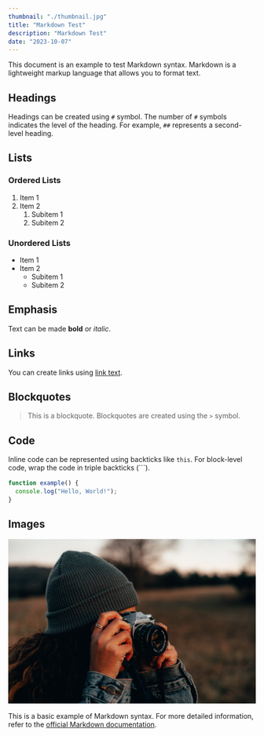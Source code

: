 ```yaml
---
thumbnail: "./thumbnail.jpg"
title: "Markdown Test"
description: "Markdown Test"
date: "2023-10-07"
---
```


This document is an example to test Markdown syntax. Markdown is a lightweight markup language that allows you to format text.

## Headings

Headings can be created using `#` symbol. The number of `#` symbols indicates the level of the heading. For example, `##` represents a second-level heading.

## Lists

### Ordered Lists

1. Item 1
2. Item 2
   1. Subitem 1
   2. Subitem 2

### Unordered Lists

- Item 1
- Item 2
  - Subitem 1
  - Subitem 2

## Emphasis

Text can be made **bold** or _italic_.

## Links

You can create links using [link text](http://example.com).

## Blockquotes

> This is a blockquote. Blockquotes are created using the `>` symbol.

## Code

Inline code can be represented using backticks like `this`. For block-level code, wrap the code in triple backticks (\`\`\`).

```js
function example() {
  console.log("Hello, World!");
}
```

## Images

![Alt text](./image-example.jpg)

This is a basic example of Markdown syntax. For more detailed information, refer to the [official Markdown documentation](https://daringfireball.net/projects/markdown/).
